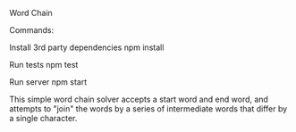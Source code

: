 Word Chain

Commands:

Install 3rd party dependencies
	npm install

Run tests
	npm test

Run server
	npm start

This simple word chain solver accepts a start word and end word, and attempts to "join" the words by a series of intermediate words that differ by a single character.
